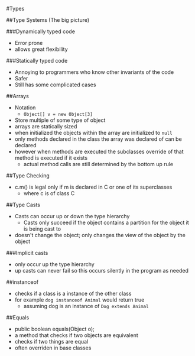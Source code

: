 #Types

##Type Systems (The big picture)

###Dynamically typed code
+ Error prone
+ allows great flexibility

###Statically typed code
+ Annoying to programmers who know other invariants of the code
+ Safer
+ Still has some complicated cases

##Arrays
+ Notation
    + `Object[] v = new Object[3]`
+ Store multiple of some type of object
+ arrays are statically sized
+ when initialized the objects within the array are initialized to `null`
+ only methods declared in the class the array was declared of can be declared
+ however when methods are executed the subclasses override of that method is executed if it exists
    + actual method calls are still determined by the bottom up rule

##Type Checking
+ c.m() is legal only if m is declared in C or one of its superclasses
    + where c is of class C

##Type Casts
+ Casts can occur up or down the type hierarchy
    + Casts only succeed if the object contains a partition for the object it is being cast to
+ doesn't change the object; only changes the view of the object by the object

###Implicit casts
+ only occur up the type hierarchy
+ up casts can never fail so this occurs silently in the program as needed

##instanceof
+ checks if a class is a instance of the other class
+ for example `dog instanceof Animal` would return true
    + assuming dog is an instance of `Dog extends Animal`

##Equals
+ public boolean equals(Object o);
+ a method that checks if two objects are equivalent
+ checks if two things are equal
+ often overriden in base classes

